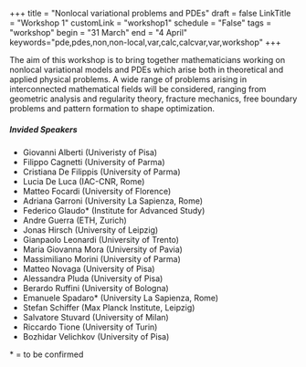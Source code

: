 +++
title = "Nonlocal variational problems and PDEs"
draft = false
LinkTitle = "Workshop 1"
customLink = "workshop1"
schedule = "False"
tags = "workshop"
begin = "31 March"
end = "4 April"
keywords="pde,pdes,non,non-local,var,calc,calcvar,var,workshop"
+++


The aim of this workshop is to bring together mathematicians working on nonlocal variational models and PDEs which arise both in theoretical and applied physical problems. A wide range of problems arising in interconnected mathematical fields will be considered, ranging from geometric analysis and regularity theory, fracture mechanics, free boundary problems and pattern formation to shape optimization.


##### **Invided Speakers**

* Giovanni Alberti (Univeristy of Pisa)
* Filippo Cagnetti (University of Parma)
* Cristiana De Filippis (University of Parma)
* Lucia De Luca  (IAC-CNR, Rome)
* Matteo Focardi (University of Florence)
* Adriana Garroni  (University La Sapienza, Rome)
* Federico Glaudo\* (Institute for Advanced Study)
* Andre Guerra (ETH, Zurich)
* Jonas Hirsch (University of Leipzig)
* Gianpaolo Leonardi  (University of Trento)
* Maria Giovanna Mora  (University of Pavia)
* Massimiliano Morini (University of Parma)
* Matteo Novaga  (University of Pisa)
* Alessandra Pluda (University of Pisa)
* Berardo Ruffini (University of Bologna)
* Emanuele Spadaro\* (University La Sapienza, Rome)
* Stefan Schiffer (Max Planck Institute, Leipzig)
* Salvatore Stuvard (University of Milan)
* Riccardo Tione (University of Turin)
* Bozhidar Velichkov (University of Pisa)

\* = to be confirmed
